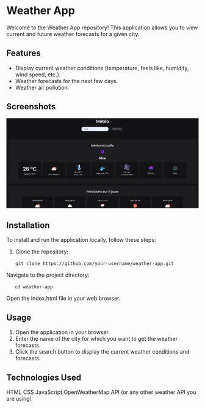 # Weather App

Welcome to the Weather App repository! This application allows you to view current and future weather forecasts for a given city.

## Features

- Display current weather conditions (temperature, feels like, humidity, wind speed, etc.).
- Weather forecasts for the next few days.
- Weather air pollution.

## Screenshots

![Weather App Screenshot](./weatherAppCapture.png)

## Installation

To install and run the application locally, follow these steps:

1. Clone the repository:

       git clone https://github.com/your-username/weather-app.git

Navigate to the project directory:
   
       cd weather-app

Open the index.html file in your web browser.

## Usage

1. Open the application in your browser.
2. Enter the name of the city for which you want to get the weather forecasts.
3. Click the search button to display the current weather conditions and forecasts.

   
## Technologies Used

HTML
CSS
JavaScript
OpenWeatherMap API (or any other weather API you are using)
